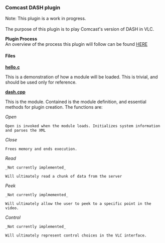### Comcast DASH plugin

Note: This plugin is a work in progress.<br/><br/>
The purpose of this plugin is to play Comcast's version of DASH in VLC.<br />

**Plugin Process**<br />
An overview of the process this plugin will follow can be found [HERE](https://github.com/Grade-A-Software/Comcast-DASH-VLC/wiki/Plugin-Process)

#### Files

**[hello.c](https://github.com/Grade-A-Software/Comcast-DASH-VLC/blob/master/modules/stream_filter/comcast_dash/hello.c)**<br />

This is a demonstration of how a module will be loaded. This is trivial, and should be used only for reference.

**[dash.cpp](https://github.com/Grade-A-Software/Comcast-DASH-VLC/blob/master/modules/stream_filter/comcast_dash/dash.cpp)**<br />

This is the module. Contained is the module definition, and essential methods for plugin creation. The functions are:

_Open_

	Open is invoked when the module loads. Initializes system information and parses the XML
_Close_

	Frees memory and ends execution.
_Read_

	_Not currently implemented_

	Will ultimately read a chunk of data from the server

_Peek_

	_Not currently implmemented_

	Will ultimately allow the user to peek to a specific point in the video.

_Control_

	_Not currently implemented_

	Will ultimately represent control choices in the VLC interface.
